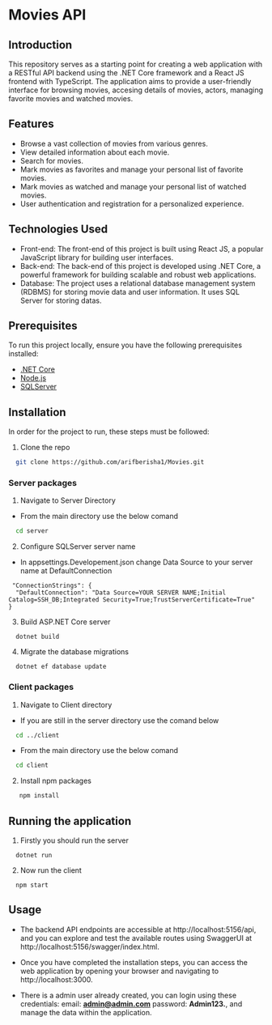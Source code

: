 # Movies API


## Introduction

This repository serves as a starting point for creating a web application with a RESTful API backend using the .NET Core framework and a React JS frontend with TypeScript. The application aims to provide a user-friendly interface for browsing movies, accesing details of movies, actors, managing favorite movies and watched movies. 


## Features 

- Browse a vast collection of movies from various genres.
- View detailed information about each movie.
- Search for movies.
- Mark movies as favorites and manage your personal list of favorite movies.
- Mark movies as watched and manage your personal list of watched movies.
- User authentication and registration for a personalized experience.


## Technologies Used
- Front-end: The front-end of this project is built using React JS, a popular JavaScript library for building user interfaces.
- Back-end: The back-end of this project is developed using .NET Core, a powerful framework for building scalable and robust web applications.
- Database: The project uses a relational database management system (RDBMS) for storing movie data and user information. It uses SQL Server for storing datas.


## Prerequisites
To run this project locally, ensure you have the following prerequisites installed:
- [.NET Core](https://dotnet.microsoft.com/en-us/download) 
- [Node.js](https://nodejs.org/en/download)
- [SQLServer](https://www.microsoft.com/en-us/sql-server/sql-server-downloads)


## Installation

In order for the project to run, these steps must be followed:

1. Clone the repo
 ```sh
   git clone https://github.com/arifberisha1/Movies.git
   ```
   
  ### Server packages
  1. Navigate to Server Directory
  
  * From the main directory use the below comand
  ```sh
    cd server
  ```
 2. Configure SQLServer server name
  * In appsettings.Developement.json change Data Source to your server name at DefaultConnection
  ```
   "ConnectionStrings": {
    "DefaultConnection": "Data Source=YOUR SERVER NAME;Initial Catalog=SSH_DB;Integrated Security=True;TrustServerCertificate=True"
  }
  ```
  3. Build ASP.NET Core server
 ```
   dotnet build
 ```
  4. Migrate the database migrations
 ```
   dotnet ef database update
 ```

### Client packages

1. Navigate to Client directory
* If you are still in the server directory use the comand below
```sh
  cd ../client
  ```
* From the main directory use the below comand
```sh
  cd client
  ```
2. Install npm packages
```sh
   npm install
  ```

 
## Running the application

1. Firstly you should run the server
```
  dotnet run
```
2. Now run the client
```
  npm start
```

## Usage 

- The backend API endpoints are accessible at http://localhost:5156/api, and you can explore and test the available routes using SwaggerUI at http://localhost:5156/swagger/index.html.

- Once you have completed the installation steps, you can access the web application by opening your browser and navigating to http://localhost:3000.
- There is a admin user already created, you can login using these credentials: email: **admin@admin.com** password: **Admin123.**, and manage the data within the application.